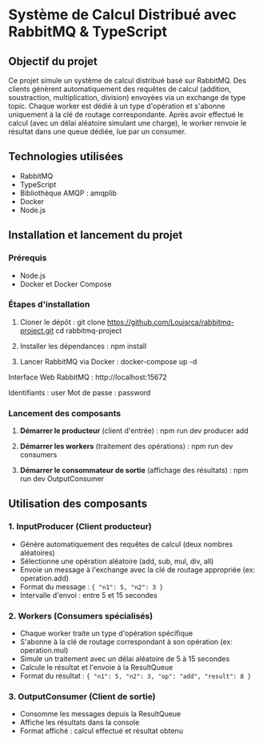 # Système de Calcul Distribué avec RabbitMQ & TypeScript

## Objectif du projet

Ce projet simule un système de calcul distribué basé sur RabbitMQ. Des clients génèrent automatiquement des requêtes de calcul (addition, soustraction, multiplication, division) envoyées via un exchange de type topic. Chaque worker est dédié à un type d'opération et s'abonne uniquement à la clé de routage correspondante. Après avoir effectué le calcul (avec un délai aléatoire simulant une charge), le worker renvoie le résultat dans une queue dédiée, lue par un consumer.

## Technologies utilisées

- RabbitMQ
- TypeScript
- Bibliothèque AMQP : amqplib
- Docker
- Node.js

## Installation et lancement du projet

### Prérequis
- Node.js
- Docker et Docker Compose

### Étapes d'installation

1. Cloner le dépôt :
git clone https://github.com/Louisrca/rabbitmq-project.git
cd rabbitmq-project

2. Installer les dépendances :
npm install

3. Lancer RabbitMQ via Docker :
docker-compose up -d

Interface Web RabbitMQ : http://localhost:15672  

Identifiants : user
Mot de passe : password

### Lancement des composants

1. **Démarrer le producteur** (client d'entrée) :
npm run dev producer add

2. **Démarrer les workers** (traitement des opérations) :
npm run dev consumers

3. **Démarrer le consommateur de sortie** (affichage des résultats) :
npm run dev OutputConsumer

## Utilisation des composants

### 1. InputProducer (Client producteur)
- Génère automatiquement des requêtes de calcul (deux nombres aléatoires)
- Sélectionne une opération aléatoire (add, sub, mul, div, all)
- Envoie un message à l'exchange avec la clé de routage appropriée (ex: operation.add)
- Format du message : `{ "n1": 5, "n2": 3 }`
- Intervalle d'envoi : entre 5 et 15 secondes

### 2. Workers (Consumers spécialisés)
- Chaque worker traite un type d'opération spécifique
- S'abonne à la clé de routage correspondant à son opération (ex: operation.mul)
- Simule un traitement avec un délai aléatoire de 5 à 15 secondes
- Calcule le résultat et l'envoie à la ResultQueue
- Format du résultat : `{ "n1": 5, "n2": 3, "op": "add", "result": 8 }`

### 3. OutputConsumer (Client de sortie)
- Consomme les messages depuis la ResultQueue
- Affiche les résultats dans la console
- Format affiché : calcul effectué et résultat obtenu